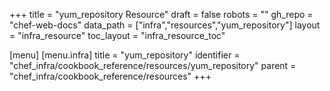 +++
title = "yum_repository Resource"
draft = false
robots = ""
gh_repo = "chef-web-docs"
data_path = ["infra","resources","yum_repository"]
layout = "infra_resource"
toc_layout = "infra_resource_toc"

[menu]
  [menu.infra]
    title = "yum_repository"
    identifier = "chef_infra/cookbook_reference/resources/yum_repository"
    parent = "chef_infra/cookbook_reference/resources"
+++

<!-- The contents of this page are automatically generated from the yum_repository.yaml file in the data directory. -->
<!-- To suggest a change, edit the https://github.com/chef/chef/blob/master/lib/chef/resource/yum_repository.rb file
      and submit a pull request to the https://github.com/chef/chef repository. -->

